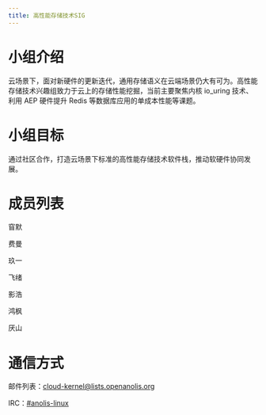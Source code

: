 ```yaml
---
title: 高性能存储技术SIG
---
```


# 小组介绍

云场景下，面对新硬件的更新迭代，通用存储语义在云端场景仍大有可为。高性能存储技术兴趣组致力于云上的存储性能挖掘，当前主要聚焦内核 io_uring 技术、利用 AEP 硬件提升 Redis 等数据库应用的单成本性能等课题。

# 小组目标

通过社区合作，打造云场景下标准的高性能存储技术软件栈，推动软硬件协同发展。

# 成员列表

窅默 

费曼 

玖一 

飞绪 

影浩

鸿枫

厌山

# 通信方式

邮件列表：[cloud-kernel@lists.openanolis.org](mailto:cloud-kernel@lists.openanolis.org)

IRC：[#anolis-linux](https://webchat.freenode.net/#anolis-linux)

